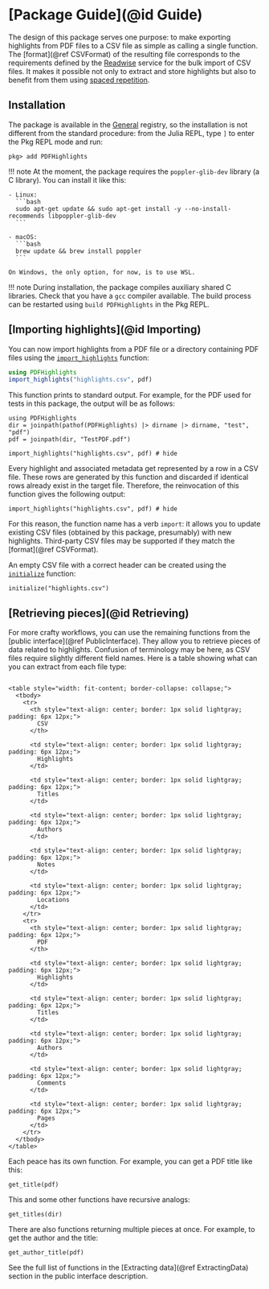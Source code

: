 # [Package Guide](@id Guide)

The design of this package serves one purpose: to make exporting highlights from PDF files
to a CSV file as simple as calling a single function. The [format](@ref CSVFormat) of the
resulting file corresponds to the requirements defined by the
[Readwise](https://readwise.io/) service for the bulk import of CSV files. It makes it
possible not only to extract and store highlights but also to benefit from them using
[spaced repetition](https://en.wikipedia.org/wiki/Spaced_repetition).

## Installation

The package is available in the [General](https://github.com/JuliaRegistries/General)
registry, so the installation is not different from the standard procedure:
from the Julia REPL, type `]` to enter the Pkg REPL mode and run:

```
pkg> add PDFHighlights
```

!!! note
    At the moment, the package requires the `poppler-glib-dev` library (a C library).
    You can install it like this:

    - Linux:
      ```bash
      sudo apt-get update && sudo apt-get install -y --no-install-recommends libpoppler-glib-dev
      ```

    - macOS:
      ```bash
      brew update && brew install poppler
      ```

    On Windows, the only option, for now, is to use WSL.

!!! note
    During installation, the package compiles auxiliary shared C libraries. Check that you
    have a `gcc` compiler available. The build process can be restarted using
    `build PDFHighlights` in the Pkg REPL.

## [Importing highlights](@id Importing)

You can now import highlights from a PDF file or a directory containing PDF files using
the [`import_highlights`](@ref) function:

```julia
using PDFHighlights
import_highlights("highlights.csv", pdf)
```

This function prints to standard output. For example, for the PDF used for tests in this
package, the output will be as follows:

```@setup pdf
using PDFHighlights
dir = joinpath(pathof(PDFHighlights) |> dirname |> dirname, "test", "pdf")
pdf = joinpath(dir, "TestPDF.pdf")
```

```@example pdf
import_highlights("highlights.csv", pdf) # hide
```

Every highlight and associated metadata get represented by a row in a CSV file. These rows
are generated by this function and discarded if identical rows already exist in the target
file. Therefore, the reinvocation of this function gives the following output:

```@example pdf
import_highlights("highlights.csv", pdf) # hide
```

For this reason, the function name has a verb `import`: it allows you to update existing
CSV files (obtained by this package, presumably) with new highlights. Third-party CSV files
may be supported if they match the [format](@ref CSVFormat).

An empty CSV file with a correct header can be created using the [`initialize`](@ref)
function:

```@example pdf
initialize("highlights.csv")
```

## [Retrieving pieces](@id Retrieving)

For more crafty workflows, you can use the remaining functions from the
[public interface](@ref PublicInterface). They allow you to retrieve pieces of data related to
highlights. Confusion of terminology may be here, as CSV files require slightly different
field names. Here is a table showing what can you can extract from each file type:

```@raw html

<table style="width: fit-content; border-collapse: collapse;">
  <tbody>
    <tr>
      <th style="text-align: center; border: 1px solid lightgray; padding: 6px 12px;">
        CSV
      </th>

      <td style="text-align: center; border: 1px solid lightgray; padding: 6px 12px;">
        Highlights
      </td>

      <td style="text-align: center; border: 1px solid lightgray; padding: 6px 12px;">
        Titles
      </td>

      <td style="text-align: center; border: 1px solid lightgray; padding: 6px 12px;">
        Authors
      </td>

      <td style="text-align: center; border: 1px solid lightgray; padding: 6px 12px;">
        Notes
      </td>

      <td style="text-align: center; border: 1px solid lightgray; padding: 6px 12px;">
        Locations
      </td>
    </tr>
    <tr>
      <th style="text-align: center; border: 1px solid lightgray; padding: 6px 12px;">
        PDF
      </th>

      <td style="text-align: center; border: 1px solid lightgray; padding: 6px 12px;">
        Highlights
      </td>

      <td style="text-align: center; border: 1px solid lightgray; padding: 6px 12px;">
        Titles
      </td>

      <td style="text-align: center; border: 1px solid lightgray; padding: 6px 12px;">
        Authors
      </td>

      <td style="text-align: center; border: 1px solid lightgray; padding: 6px 12px;">
        Comments
      </td>

      <td style="text-align: center; border: 1px solid lightgray; padding: 6px 12px;">
        Pages
      </td>
    </tr>
  </tbody>
</table>

```

Each peace has its own function. For example, you can get a PDF title like this:

```@example pdf
get_title(pdf)
```

This and some other functions have recursive analogs:

```@example pdf
get_titles(dir)
```

There are also functions returning multiple pieces at once. For example, to get the author
and the title:

```@example pdf
get_author_title(pdf)
```

See the full list of functions in the [Extracting data](@ref ExtractingData) section in the
public interface description.
